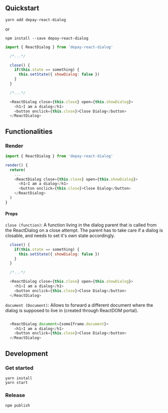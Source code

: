## Quickstart

```
yarn add depay-react-dialog
```

or 

```
npm install --save depay-react-dialog
```

```javascript
import { ReactDialog } from 'depay-react-dialog'

  /*...*/

  close() {
    if(this.state == something) {
      this.setState({ showDialog: false })
    }
  }

  /*...*/

  <ReactDialog close={this.close} open={this.showDialog}>
    <h1>I am a dialog</h1>
    <button onclick={this.close}>Close Dialog</button>
  </ReactDialog>
```

## Functionalities

### Render

```javascript
import { ReactDialog } from 'depay-react-dialog'

render() {
  return(
    ...
    <ReactDialog close={this.close} open={this.showDialog}>
      <h1>I am a dialog</h1>
      <button onclick={this.close}>Close Dialog</button>
    </ReactDialog>
  )
}
```

#### Props

`close (function)`: A function living in the dialog parent that is called from the ReactDialog on a close attempt. The parent has to take care if a dialog is closable, and needs to set it's own state accordingly.

```javascript
  close() {
    if(this.state == something) {
      this.setState({ showDialog: false })
    }
  }

  /*...*/

  <ReactDialog close={this.close} open={this.showDialog}>
    <h1>I am a dialog</h1>
    <button onclick={this.close}>Close Dialog</button>
  </ReactDialog>
```

`document (Document)`: Allows to forward a different document where the dialog is supposed to live in (created through ReactDOM portal).

```javascript

  <ReactDialog document={someIframe.document}>
    <h1>I am a dialog</h1>
    <button onclick={this.close}>Close Dialog</button>
  </ReactDialog>
```

## Development

### Get started

```
yarn install
yarn start
```

### Release

```
npm publish
```
